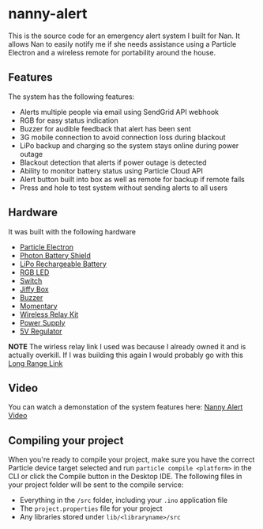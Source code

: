 # nanny-alert

This is the source code for an emergency alert system I built for Nan. It allows Nan to easily notify me if she needs assistance using a Particle Electron and a wireless remote for portability around the house.

## Features
The system has the following features:
- Alerts multiple people via email using SendGrid API webhook
- RGB for easy status indication
- Buzzer for audible feedback that alert has been sent
- 3G mobile connection to avoid connection loss during blackout
- LiPo backup and charging so the system stays online during power outage
- Blackout detection that alerts if power outage is detected
- Ability to monitor battery status using Particle Cloud API
- Alert button built into box as well as remote for backup if remote fails
- Press and hole to test system without sending alerts to all users

## Hardware
It was built with the following hardware
- [Particle Electron](https://core-electronics.com.au/electron-3g-kit.html)
- [Photon Battery Shield](https://core-electronics.com.au/sparkfun-photon-battery-shield.html)
- [LiPo Rechargeable Battery](https://core-electronics.com.au/polymer-lithium-ion-battery-2000mah-38459.html)
- [RGB LED](https://core-electronics.com.au/freetronics-8mm-rgb-led-common-cathode-8-pack-suitable-for-4x4x4-rgb-led-cube.html)
- [Switch](https://core-electronics.com.au/spdt-mini-power-switch.html)
- [Jiffy Box](https://www.jaycar.com.au/jiffy-case-imac-blue-ub5/p/HB6004)
- [Buzzer](https://www.jaycar.com.au/mini-piezo-buzzer-3-16v/p/AB3462)
- [Momentary](https://www.jaycar.com.au/red-miniature-pushbutton-spst-momentary-action-125v-1a-rating/p/SP0710)
- [Wireless Relay Kit](https://au.element14.com/rf-solutions/hornet-s1m/remote-control-sys-fm-1-ch-230vac/dp/1753336) 
- [Power Supply](https://core-electronics.com.au/12v-dc-2a-fixed-2-1mm-tip-appliance-plugpack.html)
- [5V Regulator](https://core-electronics.com.au/pololu-5v-5a-step-down-voltage-regulator-d24v50f5.html?utm_source=google_shopping&gclid=CjwKCAiA9qHhBRB2EiwA7poaeCX29ZiiBZVHP_ZPJ9Gr2UQZnmFLVK69j8wON8hODQ4hBC6V8qIDIxoCTMsQAvD_BwE)

**NOTE** The wirless relay link I used was because I already owned it and is actually overkill. If I was building this again I would probably go with this [Long Range Link](https://core-electronics.com.au/2km-long-range-rf-link-kits-w-encoder-and-decoder-seeed-studio.html)

## Video
You can watch a demonstation of the system features here:
[Nanny Alert Video](https://saphi-my.sharepoint.com/personal/cameron_saphi_engineering/_layouts/15/stream.aspx?id=%2Fpersonal%2Fcameron%5Fsaphi%5Fengineering%2FDocuments%2FArchived%2FVideos%2FNanny%20Alert%2EMOV&ga=1&referrer=StreamWebApp%2EWeb&referrerScenario=AddressBarCopied%2Eview%2Ea87907aa%2D85bc%2D47a4%2Da2da%2D0f3a6857869e)
## Compiling your project

When you're ready to compile your project, make sure you have the correct Particle device target selected and run `particle compile <platform>` in the CLI or click the Compile button in the Desktop IDE. The following files in your project folder will be sent to the compile service:

- Everything in the `/src` folder, including your `.ino` application file
- The `project.properties` file for your project
- Any libraries stored under `lib/<libraryname>/src`
